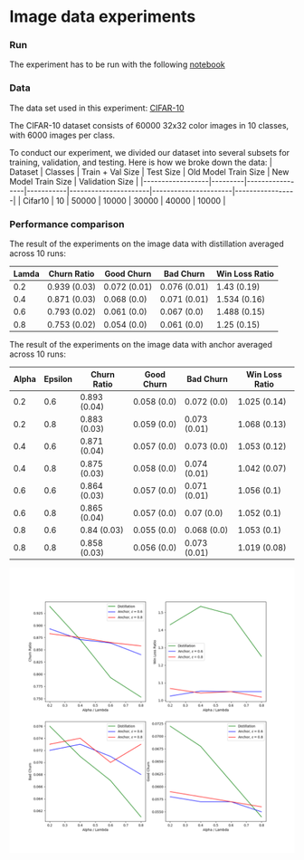 # Image data experiments

### Run
The experiment has to be run with the following [notebook](../../experiments/images/all_in_one.ipynb)

### Data
The data set used in this experiment: [CIFAR-10](https://www.cs.toronto.edu/~kriz/cifar.html)

The CIFAR-10 dataset consists of 60000 32x32 color images in 10 classes, with 6000 images per class.

To conduct our experiment, we divided our dataset into several subsets for training, validation, and testing. Here is how we broke down the data:
| Dataset          | Classes | Train + Val Size | Test Size | Old Model Train Size | New Model Train Size | Validation Size |
|------------------|---------|-----------------|-----------|----------------------|----------------------|-----------------|
| Cifar10          | 10      | 50000           | 10000     | 30000                | 40000                | 10000           | 



### Performance comparison
The result of the experiments on the image data with distillation averaged across 10 runs:

| Lamda | Churn Ratio | Good Churn | Bad Churn | Win Loss Ratio |
|-------|-------------|------------|-----------|----------------|
| 0.2   | 0.939 (0.03)| 0.072 (0.01)| 0.076 (0.01)| 1.43 (0.19)    |
| 0.4   | 0.871 (0.03)| 0.068 (0.0) | 0.071 (0.01)| 1.534 (0.16)   |
| 0.6   | 0.793 (0.02)| 0.061 (0.0) | 0.067 (0.0) | 1.488 (0.15)   |
| 0.8   | 0.753 (0.02)| 0.054 (0.0) | 0.061 (0.0) | 1.25 (0.15)    |

The result of the experiments on the image data with anchor averaged across 10 runs:

| Alpha | Epsilon | Churn Ratio | Good Churn | Bad Churn | Win Loss Ratio |
|-------|---------|-------------|------------|-----------|----------------|
| 0.2   | 0.6     | 0.893 (0.04)| 0.058 (0.0)| 0.072 (0.0)| 1.025 (0.14)    |
| 0.2   | 0.8     | 0.883 (0.03)| 0.059 (0.0)| 0.073 (0.01)| 1.068 (0.13)    |
| 0.4   | 0.6     | 0.871 (0.04)| 0.057 (0.0)| 0.073 (0.0)| 1.053 (0.12)    |
| 0.4   | 0.8     | 0.875 (0.03)| 0.058 (0.0)| 0.074 (0.01)| 1.042 (0.07)    |
| 0.6   | 0.6     | 0.864 (0.03)| 0.057 (0.0)| 0.071 (0.01)| 1.056 (0.1)     |
| 0.6   | 0.8     | 0.865 (0.04)| 0.057 (0.0)| 0.07 (0.0)  | 1.052 (0.1)     |
| 0.8   | 0.6     | 0.84 (0.03) | 0.055 (0.0)| 0.068 (0.0)| 1.053 (0.1)     |
| 0.8   | 0.8     | 0.858 (0.03)| 0.056 (0.0)| 0.073 (0.01)| 1.019 (0.08)    |

![Graphs](../../experiments/images/for_documentation.png)
